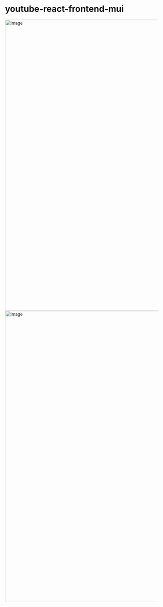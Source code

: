 # youtube-react-frontend-mui
<img width="960" alt="image" src="https://user-images.githubusercontent.com/65300791/155882615-62a712ca-39cd-4489-bcf8-fad1f4b9388b.png">

<img width="960" alt="image" src="https://user-images.githubusercontent.com/65300791/155882486-3477d527-a8b5-466b-94e6-ed4cadf79dd5.png">
